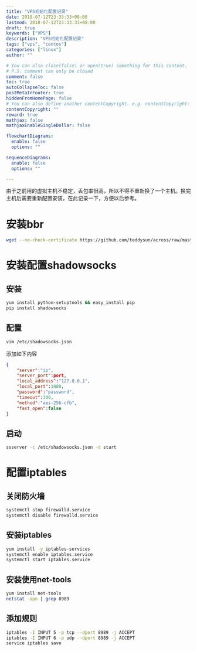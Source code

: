 ```yaml
---
title: "VPS初始化配置记录"
date: 2018-07-12T23:33:33+08:00
lastmod: 2018-07-12T23:33:33+08:00
draft: true
keywords: ["VPS"]
description: "VPS初始化配置记录"
tags: ["vps", "centos"]
categories: ["linux"]
author: ""

# You can also close(false) or open(true) something for this content.
# P.S. comment can only be closed
comment: false
toc: true
autoCollapseToc: false
postMetaInFooter: true
hiddenFromHomePage: false
# You can also define another contentCopyright. e.g. contentCopyright: "This is another copyright."
contentCopyright: ""
reward: true
mathjax: false
mathjaxEnableSingleDollar: false

flowchartDiagrams:
  enable: false
  options: ""

sequenceDiagrams: 
  enable: false
  options: ""

---
```


由于之前用的虚拟主机不稳定，丢包率很高，所以不得不重新换了一个主机。换完主机后需要重新配置安装，在此记录一下，方便以后参考。

<!--more-->

# 安装bbr

```bash
wget --no-check-certificate https://github.com/teddysun/across/raw/master/bbr.sh && chmod +x bbr.sh && ./bbr.sh
```

# 安装配置shadowsocks

## 安装

```bash
yum install python-setuptools && easy_install pip
pip install shadowsocks
```

## 配置

``` bash
vim /etc/shadowsocks.json
```

添加如下内容

```json
{
    "server":"ip",
    "server_port":port,
    "local_address":"127.0.0.1",
    "local_port":1080,
    "password":"password",
    "timeout":300,
    "method":"aes-256-cfb",
    "fast_open":false
}
```

## 启动

```bash
ssserver -c /etc/shadowsocks.json -d start
```

# 配置iptables

## 关闭防火墙

```bash
systemctl stop firewalld.service
systemctl disable firewalld.service
```

## 安装iptables

```bash
yum install -y iptables-services
systemctl enable iptables.service
systemctl start iptables.service
```

## 安装使用net-tools

```bash
yum install net-tools
netstat -apn | grep 8989
```

## 添加规则

```bash
iptables -I INPUT 5 -p tcp --dport 8989 -j ACCEPT
iptables -I INPUT 6 -p udp --dport 8989 -j ACCEPT
service iptables save
```
